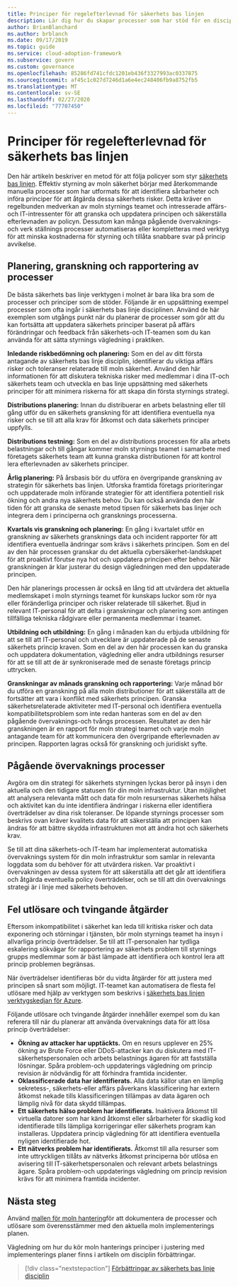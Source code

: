 ```yaml
---
title: Principer för regelefterlevnad för säkerhets bas linjen
description: Lär dig hur du skapar processer som har stöd för en disciplin för styrning av säkerhets bas linjer i moln implementerings ramverket för Azure.
author: BrianBlanchard
ms.author: brblanch
ms.date: 09/17/2019
ms.topic: guide
ms.service: cloud-adoption-framework
ms.subservice: govern
ms.custom: governance
ms.openlocfilehash: 85286fd741cfdc1201eb436f3327993ac0337875
ms.sourcegitcommit: af45c1c027d7246d1a6e4ec248406fb9a8752fb5
ms.translationtype: MT
ms.contentlocale: sv-SE
ms.lasthandoff: 02/27/2020
ms.locfileid: "77707450"
---
```

# <a name="security-baseline-policy-compliance-processes"></a>Principer för regelefterlevnad för säkerhets bas linjen

Den här artikeln beskriver en metod för att följa policyer som styr [säkerhets bas linjen](./index.md). Effektiv styrning av moln säkerhet börjar med återkommande manuella processer som har utformats för att identifiera sårbarheter och införa principer för att åtgärda dessa säkerhets risker. Detta kräver en regelbunden medverkan av moln styrnings teamet och intresserade affärs-och IT-intressenter för att granska och uppdatera principen och säkerställa efterlevnaden av policyn. Dessutom kan många pågående övervaknings-och verk ställnings processer automatiseras eller kompletteras med verktyg för att minska kostnaderna för styrning och tillåta snabbare svar på princip avvikelse.

## <a name="planning-review-and-reporting-processes"></a>Planering, granskning och rapportering av processer

De bästa säkerhets bas linje verktygen i molnet är bara lika bra som de processer och principer som de stöder. Följande är en uppsättning exempel processer som ofta ingår i säkerhets bas linje disciplinen. Använd de här exemplen som utgångs punkt när du planerar de processer som gör att du kan fortsätta att uppdatera säkerhets principer baserat på affärs förändringar och feedback från säkerhets-och IT-teamen som du kan använda för att sätta styrnings vägledning i praktiken.

**Inledande riskbedömning och planering:** Som en del av ditt första antagande av säkerhets bas linje disciplin, identifierar du viktiga affärs risker och toleranser relaterade till moln säkerhet. Använd den här informationen för att diskutera tekniska risker med medlemmar i dina IT-och säkerhets team och utveckla en bas linje uppsättning med säkerhets principer för att minimera riskerna för att skapa din första styrnings strategi.

**Distributions planering:** Innan du distribuerar en arbets belastning eller till gång utför du en säkerhets granskning för att identifiera eventuella nya risker och se till att alla krav för åtkomst och data säkerhets principer uppfylls.

**Distributions testning:** Som en del av distributions processen för alla arbets belastningar och till gångar kommer moln styrnings teamet i samarbete med företagets säkerhets team att kunna granska distributionen för att kontrol lera efterlevnaden av säkerhets principer.

**Årlig planering:** På årsbasis bör du utföra en övergripande granskning av strategin för säkerhets bas linjen. Utforska framtida företags prioriteringar och uppdaterade moln införande strategier för att identifiera potentiell risk ökning och andra nya säkerhets behov. Du kan också använda den här tiden för att granska de senaste metod tipsen för säkerhets bas linjer och integrera dem i principerna och gransknings processerna.

**Kvartals vis granskning och planering:** En gång i kvartalet utför en granskning av säkerhets gransknings data och incident rapporter för att identifiera eventuella ändringar som krävs i säkerhets principen. Som en del av den här processen granskar du det aktuella cybersäkerhet-landskapet för att proaktivt förutse nya hot och uppdatera principen efter behov. När granskningen är klar justerar du design vägledningen med den uppdaterade principen.

Den här planerings processen är också en lång tid att utvärdera det aktuella medlemskapet i moln styrnings teamet för kunskaps luckor som rör nya eller föränderliga principer och risker relaterade till säkerhet. Bjud in relevant IT-personal för att delta i granskningar och planering som antingen tillfälliga tekniska rådgivare eller permanenta medlemmar i teamet.

**Utbildning och utbildning:** En gång i månaden kan du erbjuda utbildning för att se till att IT-personal och utvecklare är uppdaterade på de senaste säkerhets princip kraven. Som en del av den här processen kan du granska och uppdatera dokumentation, vägledning eller andra utbildnings resurser för att se till att de är synkroniserade med de senaste företags princip uttrycken.

**Granskningar av månads granskning och rapportering:** Varje månad bör du utföra en granskning på alla moln distributioner för att säkerställa att de fortsätter att vara i konflikt med säkerhets principen. Granska säkerhetsrelaterade aktiviteter med IT-personal och identifiera eventuella kompatibilitetsproblem som inte redan hanteras som en del av den pågående övervaknings-och tvångs processen. Resultatet av den här granskningen är en rapport för moln strategi teamet och varje moln antagande team för att kommunicera den övergripande efterlevnaden av principen. Rapporten lagras också för granskning och juridiskt syfte.

## <a name="ongoing-monitoring-processes"></a>Pågående övervaknings processer

Avgöra om din strategi för säkerhets styrningen lyckas beror på insyn i den aktuella och den tidigare statusen för din moln infrastruktur. Utan möjlighet att analysera relevanta mått och data för moln resursernas säkerhets hälsa och aktivitet kan du inte identifiera ändringar i riskerna eller identifiera överträdelser av dina risk toleranser. De löpande styrnings processer som beskrivs ovan kräver kvalitets data för att säkerställa att principen kan ändras för att bättre skydda infrastrukturen mot att ändra hot och säkerhets krav.

Se till att dina säkerhets-och IT-team har implementerat automatiska övervaknings system för din moln infrastruktur som samlar in relevanta loggdata som du behöver för att utvärdera risken. Var proaktivt i övervakningen av dessa system för att säkerställa att det går att identifiera och åtgärda eventuella policy överträdelser, och se till att din övervaknings strategi är i linje med säkerhets behoven.

## <a name="violation-triggers-and-enforcement-actions"></a>Fel utlösare och tvingande åtgärder

Eftersom inkompatibilitet i säkerhet kan leda till kritiska risker och data exponering och störningar i tjänsten, bör moln styrnings teamet ha insyn i allvarliga princip överträdelser. Se till att IT-personalen har tydliga eskalering sökvägar för rapportering av säkerhets problem till styrnings grupps medlemmar som är bäst lämpade att identifiera och kontrol lera att princip problemen begränsas.

När överträdelser identifieras bör du vidta åtgärder för att justera med principen så snart som möjligt. IT-teamet kan automatisera de flesta fel utlösare med hjälp av verktygen som beskrivs i [säkerhets bas linjen verktygskedjan för Azure](./toolchain.md).

Följande utlösare och tvingande åtgärder innehåller exempel som du kan referera till när du planerar att använda övervaknings data för att lösa princip överträdelser:

- **Ökning av attacker har upptäckts.** Om en resurs upplever en 25% ökning av Brute Force eller DDoS-attacker kan du diskutera med IT-säkerhetspersonalen och arbets belastnings ägaren för att fastställa lösningar. Spåra problem-och uppdaterings vägledning om princip revision är nödvändig för att förhindra framtida incidenter.
- **Oklassificerade data har identifierats.** Alla data källor utan en lämplig sekretess-, säkerhets-eller affärs påverkans klassificering har extern åtkomst nekade tills klassificeringen tillämpas av data ägaren och lämplig nivå för data skydd tillämpas.
- **Ett säkerhets hälso problem har identifierats.** Inaktivera åtkomst till virtuella datorer som har känd åtkomst eller sårbarheter för skadlig kod identifierade tills lämpliga korrigeringar eller säkerhets program kan installeras. Uppdatera princip vägledning för att identifiera eventuella nyligen identifierade hot.
- **Ett nätverks problem har identifierats.** Åtkomst till alla resurser som inte uttryckligen tillåts av nätverks åtkomst principerna bör utlösa en avisering till IT-säkerhetspersonalen och relevant arbets belastnings ägare. Spåra problem-och uppdaterings vägledning om princip revision krävs för att minimera framtida incidenter.

## <a name="next-steps"></a>Nästa steg

Använd [mallen för moln hantering](./template.md)för att dokumentera de processer och utlösare som överensstämmer med den aktuella moln implementerings planen.

Vägledning om hur du kör moln hanterings principer i justering med implementerings planer finns i artikeln om disciplin förbättringar.

> [!div class="nextstepaction"]
> [Förbättringar av säkerhets bas linje disciplin](./discipline-improvement.md)
